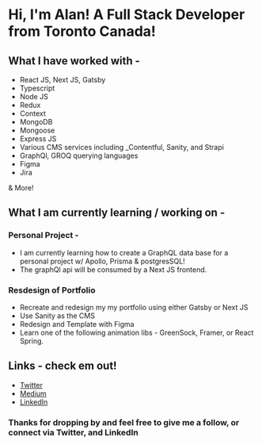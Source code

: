 # Hi, I'm Alan! A Full Stack Developer from Toronto Canada!

## What I have worked with -

- React JS, Next JS, Gatsby
- Typescript
- Node JS
- Redux
- Context
- MongoDB
- Mongoose
- Express JS
- Various CMS services including _Contentful, Sanity, and Strapi
- GraphQl, GROQ querying languages
- Figma
- Jira

& More!

## What I am currently learning / working on -

### Personal Project -
- I am currently learning how to create a GraphQL data base for a personal project w/ Apollo, Prisma & postgresSQL!
- The graphQl api will be consumed by a Next JS frontend.

### Resdesign of Portfolio
- Recreate and redesign my my portfolio using either Gatsby or Next JS
- Use Sanity as the CMS
- Redesign and Template with Figma
- Learn one of the following animation libs - GreenSock, Framer, or React Spring.

## Links - check em out!

- [Twitter](https://www.twitter.com/@alanMartinCodes)
- [Medium](https://medium.com/@alan.edward.martin)
- [LinkedIn](https://www.linkedin.com/in/alan-martin-2426b461/)

### Thanks for dropping by and feel free to give me a follow, or connect via Twitter, and LinkedIn


